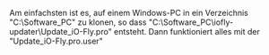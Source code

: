 Am einfachsten ist es, auf einem Windows-PC in ein Verzeichnis "C:\Software_PC" zu klonen, so dass "C:\Software_PC\iofly-updater\Update_iO-Fly.pro" entsteht. 
Dann funktioniert alles mit der "Update_iO-Fly.pro.user"